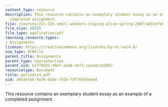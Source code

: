 ```yaml
---
content_type: resource
description: This resource contains an exemplary student essay as an example of a
  completed assignment.
file: /courses/21l-325-small-wonders-staying-alive-spring-2007/a653efeb9a76dadef92bfdf7e545aeed_periodic4.pdf
file_size: 28555
file_type: application/pdf
learning_resource_types:
- Assignments
license: https://creativecommons.org/licenses/by-nc-sa/4.0/
ocw_type: OCWFile
parent_title: Assignments
parent_type: CourseSection
parent_uid: b1779d31-40ef-a5e8-3ef1-cace4ce230b7
resourcetype: Document
title: periodic4.pdf
uid: a653efeb-9a76-dade-f92b-fdf7e545aeed
---
```

This resource contains an exemplary student essay as an example of a completed assignment.